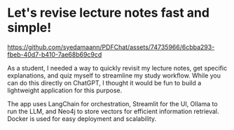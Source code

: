 # Let's revise lecture notes fast and simple!

https://github.com/syedamaann/PDFChat/assets/74735966/6cbba293-fbeb-40d7-b410-7ae68b69c9cd

As a student, I needed a way to quickly revisit my lecture notes, get specific explanations, and quiz myself to streamline my study workflow. While you can do this directly on ChatGPT, I thought it would be fun to build a lightweight application for this purpose. 

The app uses LangChain for orchestration, Streamlit for the UI, Ollama to run the LLM, and Neo4j to store vectors for efficient information retrieval. Docker is used for easy deployment and scalability.
